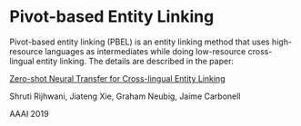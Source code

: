 #  Pivot-based Entity Linking
  
Pivot-based entity linking (PBEL) is an entity linking method that uses high-resource languages as intermediates while doing low-resource cross-lingual entity linking. The details are described in the paper:

[Zero-shot Neural Transfer for Cross-lingual Entity Linking](https://arxiv.org/abs/1811.04154)

Shruti Rijhwani, Jiateng Xie, Graham Neubig, Jaime Carbonell

AAAI 2019
